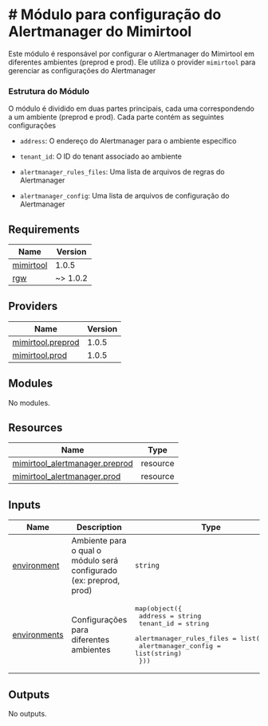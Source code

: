 # # Módulo para configuração do Alertmanager do Mimirtool

Este módulo é responsável por configurar o Alertmanager do Mimirtool em diferentes ambientes (preprod e prod). Ele utiliza o provider `mimirtool` para gerenciar as configurações do Alertmanager

### Estrutura do Módulo

O módulo é dividido em duas partes principais, cada uma correspondendo a um ambiente (preprod e prod). Cada parte contém as seguintes configurações

- `address`: O endereço do Alertmanager para o ambiente específico

- `tenant_id`: O ID do tenant associado ao ambiente

- `alertmanager_rules_files`: Uma lista de arquivos de regras do Alertmanager

- `alertmanager_config`: Uma lista de arquivos de configuração do Alertmanager

## Requirements

| Name | Version |
|------|---------|
| <a name="requirement_mimirtool"></a> [mimirtool](#requirement\_mimirtool) | 1.0.5 |
| <a name="requirement_rgw"></a> [rgw](#requirement\_rgw) | ~> 1.0.2 |

## Providers

| Name | Version |
|------|---------|
| <a name="provider_mimirtool.preprod"></a> [mimirtool.preprod](#provider\_mimirtool.preprod) | 1.0.5 |
| <a name="provider_mimirtool.prod"></a> [mimirtool.prod](#provider\_mimirtool.prod) | 1.0.5 |

## Modules

No modules.

## Resources

| Name | Type |
|------|------|
| [mimirtool_alertmanager.preprod](https://registry.terraform.io/providers/nijave/mimirtool/1.0.5/docs/resources/alertmanager) | resource |
| [mimirtool_alertmanager.prod](https://registry.terraform.io/providers/nijave/mimirtool/1.0.5/docs/resources/alertmanager) | resource |

## Inputs

| Name | Description | Type | Default | Required |
|------|-------------|------|---------|:--------:|
| <a name="input_environment"></a> [environment](#input\_environment) | Ambiente para o qual o módulo será configurado (ex: preprod, prod) | `string` | n/a | yes |
| <a name="input_environments"></a> [environments](#input\_environments) | Configurações para diferentes ambientes | <pre>map(object({<br>    address                  = string<br>    tenant_id                = string<br>    alertmanager_rules_files = list(string)<br>    alertmanager_config      = list(string)<br>  }))</pre> | n/a | yes |

## Outputs

No outputs.
